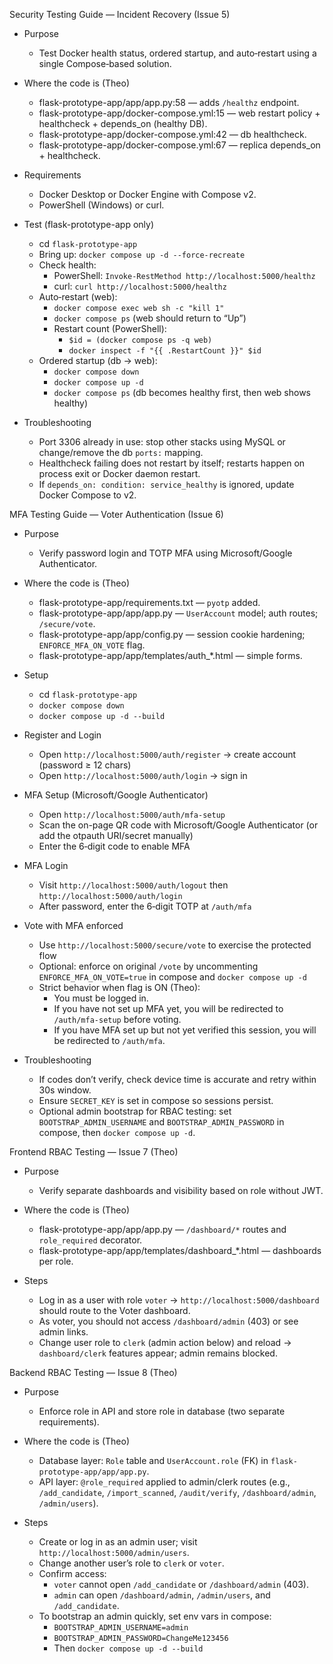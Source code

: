 Security Testing Guide — Incident Recovery (Issue 5)

- Purpose
  - Test Docker health status, ordered startup, and auto‑restart using a single Compose‑based solution.

- Where the code is (Theo)
  - flask-prototype-app/app/app.py:58 — adds `/healthz` endpoint.
  - flask-prototype-app/docker-compose.yml:15 — web restart policy + healthcheck + depends_on (healthy DB).
  - flask-prototype-app/docker-compose.yml:42 — db healthcheck.
  - flask-prototype-app/docker-compose.yml:67 — replica depends_on + healthcheck.

- Requirements
  - Docker Desktop or Docker Engine with Compose v2.
  - PowerShell (Windows) or curl.

- Test (flask-prototype-app only)
  - cd `flask-prototype-app`
  - Bring up: `docker compose up -d --force-recreate`
  - Check health:
    - PowerShell: `Invoke-RestMethod http://localhost:5000/healthz`
    - curl: `curl http://localhost:5000/healthz`
  - Auto‑restart (web):
    - `docker compose exec web sh -c "kill 1"`
    - `docker compose ps` (web should return to “Up”)
    - Restart count (PowerShell):
      - `$id = (docker compose ps -q web)`
      - `docker inspect -f "{{ .RestartCount }}" $id`
  - Ordered startup (db → web):
    - `docker compose down`
    - `docker compose up -d`
    - `docker compose ps` (db becomes healthy first, then web shows healthy)

- Troubleshooting
  - Port 3306 already in use: stop other stacks using MySQL or change/remove the db `ports:` mapping.
  - Healthcheck failing does not restart by itself; restarts happen on process exit or Docker daemon restart.
  - If `depends_on: condition: service_healthy` is ignored, update Docker Compose to v2.

MFA Testing Guide — Voter Authentication (Issue 6)

- Purpose
  - Verify password login and TOTP MFA using Microsoft/Google Authenticator.

- Where the code is (Theo)
  - flask-prototype-app/requirements.txt — `pyotp` added.
  - flask-prototype-app/app/app.py — `UserAccount` model; auth routes; `/secure/vote`.
  - flask-prototype-app/app/config.py — session cookie hardening; `ENFORCE_MFA_ON_VOTE` flag.
  - flask-prototype-app/app/templates/auth_*.html — simple forms.

- Setup
  - cd `flask-prototype-app`
  - `docker compose down`
  - `docker compose up -d --build`

- Register and Login
  - Open `http://localhost:5000/auth/register` → create account (password ≥ 12 chars)
  - Open `http://localhost:5000/auth/login` → sign in

- MFA Setup (Microsoft/Google Authenticator)
  - Open `http://localhost:5000/auth/mfa-setup`
  - Scan the on-page QR code with Microsoft/Google Authenticator (or add the otpauth URI/secret manually)
  - Enter the 6‑digit code to enable MFA

- MFA Login
  - Visit `http://localhost:5000/auth/logout` then `http://localhost:5000/auth/login`
  - After password, enter the 6‑digit TOTP at `/auth/mfa`

- Vote with MFA enforced
  - Use `http://localhost:5000/secure/vote` to exercise the protected flow
  - Optional: enforce on original `/vote` by uncommenting `ENFORCE_MFA_ON_VOTE=true` in compose and `docker compose up -d`
  - Strict behavior when flag is ON (Theo):
    - You must be logged in.
    - If you have not set up MFA yet, you will be redirected to `/auth/mfa-setup` before voting.
    - If you have MFA set up but not yet verified this session, you will be redirected to `/auth/mfa`.

- Troubleshooting
  - If codes don’t verify, check device time is accurate and retry within 30s window.
  - Ensure `SECRET_KEY` is set in compose so sessions persist.
  - Optional admin bootstrap for RBAC testing: set `BOOTSTRAP_ADMIN_USERNAME` and `BOOTSTRAP_ADMIN_PASSWORD` in compose, then `docker compose up -d`.

Frontend RBAC Testing — Issue 7 (Theo)

- Purpose
  - Verify separate dashboards and visibility based on role without JWT.

- Where the code is (Theo)
  - flask-prototype-app/app/app.py — `/dashboard/*` routes and `role_required` decorator.
  - flask-prototype-app/app/templates/dashboard_*.html — dashboards per role.

- Steps
  - Log in as a user with role `voter` → `http://localhost:5000/dashboard` should route to the Voter dashboard.
  - As voter, you should not access `/dashboard/admin` (403) or see admin links.
  - Change user role to `clerk` (admin action below) and reload → `dashboard/clerk` features appear; admin remains blocked.

Backend RBAC Testing — Issue 8 (Theo)

- Purpose
  - Enforce role in API and store role in database (two separate requirements).

- Where the code is (Theo)
  - Database layer: `Role` table and `UserAccount.role` (FK) in `flask-prototype-app/app/app.py`.
  - API layer: `@role_required` applied to admin/clerk routes (e.g., `/add_candidate`, `/import_scanned`, `/audit/verify`, `/dashboard/admin`, `/admin/users`).

- Steps
  - Create or log in as an admin user; visit `http://localhost:5000/admin/users`.
  - Change another user’s role to `clerk` or `voter`.
  - Confirm access:
    - `voter` cannot open `/add_candidate` or `/dashboard/admin` (403).
    - `admin` can open `/dashboard/admin`, `/admin/users`, and `/add_candidate`.
  - To bootstrap an admin quickly, set env vars in compose:
    - `BOOTSTRAP_ADMIN_USERNAME=admin`
    - `BOOTSTRAP_ADMIN_PASSWORD=ChangeMe123456`
    - Then `docker compose up -d --build`
